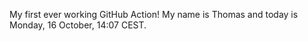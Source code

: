 My first ever working GitHub Action!
My name is Thomas and today is Monday, 16 October, 14:07 CEST. 
